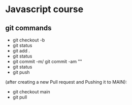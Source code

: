 # Javascript course

## git commands
* git checkout -b <branch name>
* git status
* git add .
* git status
* git commit -m/ git commit -am "<add a comment about what we did>"
* git status
* git push


(after creating a new Pull request and Pushing it to MAIN):
* git checkout main
* git pull
